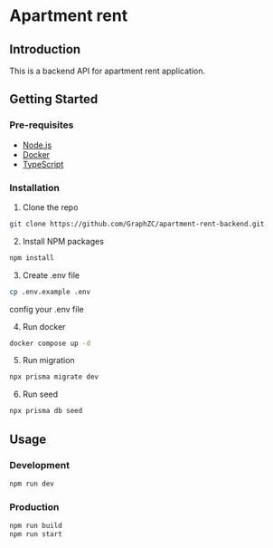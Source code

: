 # Apartment rent

## Introduction

This is a backend API for apartment rent application.

## Getting Started

### Pre-requisites

- [Node.js](https://nodejs.org/en/)
- [Docker](https://www.docker.com/)
- [TypeScript](https://www.typescriptlang.org/)

### Installation

1. Clone the repo

```sh
git clone https://github.com/GraphZC/apartment-rent-backend.git
```

2. Install NPM packages

```sh
npm install
```

3. Create .env file

```sh
cp .env.example .env
```

config your .env file

4. Run docker

```sh
docker compose up -d
```

5. Run migration

```sh
npx prisma migrate dev
```

6. Run seed

```sh
npx prisma db seed
```

## Usage

### Development

```sh
npm run dev
```

### Production

```sh
npm run build
npm run start
```
